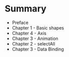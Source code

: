 # Summary

* Preface
* Chapter 1 - Basic shapes
* Chapter 4 - Axis
* Chapter 3 - Animation
* Chapter 2 - selectAll
* Chapter 3 - Data Binding

